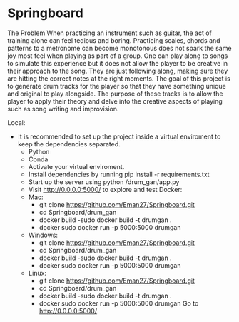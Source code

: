 # Springboard

The Problem
  When practicing an instrument such as guitar, the act of training alone can feel tedious and boring. Practicing scales, chords and patterns to a metronome can become monotonous does not spark the same joy most feel when playing as part of a group. One can play along to songs to simulate this experience but it does not allow the player to be creative in their approach to the song. They are just following along, making sure they are hitting the correct notes at the right moments. The goal of this project is to generate drum tracks for the player so that they have something unique and original to play alongside. The purpose of these tracks is to allow the player to apply their theory and delve into the creative aspects of playing such as song writing and improvision.
  
 Local:
 - It is recommended to set up the project inside a virtual enviroment to keep the dependencies separated.
      - Python
      - Conda
     - Activate your virtual enviroment.
     - Install dependencies by running pip install -r requirements.txt
     - Start up the server using python /drum_gan/app.py
     - Visit http://0.0.0.0:5000/ to explore and test
 Docker:
    - Mac:
      - git clone https://github.com/Eman27/Springboard.git
      - cd Springboard/drum_gan
      - docker build -sudo docker build -t drumgan .
      - docker sudo docker run -p 5000:5000 drumgan
    - Windows:
      - git clone https://github.com/Eman27/Springboard.git
      - cd Springboard/drum_gan
      - docker build -sudo docker build -t drumgan .
      - docker sudo docker run -p 5000:5000 drumgan
    - Linux:
      - git clone https://github.com/Eman27/Springboard.git
      - cd Springboard/drum_gan
      - docker build -sudo docker build -t drumgan .
      - docker sudo docker run -p 5000:5000 drumgan
   Go to http://0.0.0.0:5000/
   
  
   
